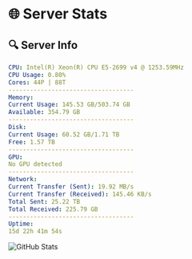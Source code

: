 # 🌐 Server Stats
## 🔍 Server Info
```yaml
CPU: Intel(R) Xeon(R) CPU E5-2699 v4 @ 1253.59MHz
CPU Usage: 0.80%
Cores: 44P | 88T
-----------------------------------
Memory:
Current Usage: 145.53 GB/503.74 GB
Available: 354.79 GB
-----------------------------------
Disk:
Current Usage: 60.52 GB/1.71 TB
Free: 1.57 TB
-----------------------------------
GPU:
No GPU detected
-----------------------------------
Network:
Current Transfer (Sent): 19.92 MB/s
Current Transfer (Received): 145.46 KB/s
Total Sent: 25.22 TB
Total Received: 225.79 GB
-----------------------------------
Uptime:
15d 22h 41m 54s
```
![GitHub Stats](https://img.shields.io/badge/Updated-2025-03-23_20:04:43-blue)
